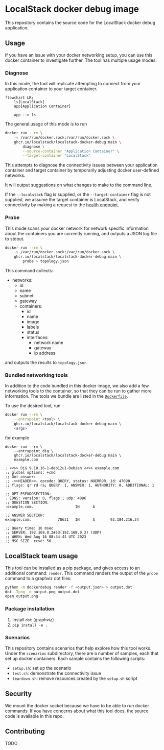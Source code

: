 # LocalStack docker debug image

This repository contains the source code for the LocalStack docker debug application.

## Usage

If you have an issue with your docker networking setup, you can use this docker container to investigate further.
The tool has multiple usage modes.

### Diagnose

In this mode, the tool will replicate attempting to connect from your application container to your target container.


```mermaid
flowchart LR;
    ls[LocalStack]
    app[Application Container]

    app --> ls
```

The general usage of this mode is to run

```bash
docker run --rm \
    -v /var/run/docker.sock:/var/run/docker.sock \
    ghcr.io/localstack/localstack-docker-debug:main \
        diagnose \
        --source-container "Application Container" \
        --target-container "LocalStack"
```

This attempts to diagnose the connectivity issues between your application container and target container by temporarily adjusting docker user-defined networks.

It will output suggestions on what changes to make to the command line.

If the `--localstack` flag is supplied, or the `--target-container` flag is not supplied, we assume the target container is LocalStack, and verify connectivity by making a request to the [health endpoint](https://docs.localstack.cloud/references/internal-endpoints/#localstack-endpoints).

### Probe

This mode scans your docker network for network specific information about the containers you are currently running, and outputs a JSON log file to stdout.

```bash
docker run --rm \
    -v /var/run/docker.sock:/var/run/docker.sock \
    ghcr.io/localstack/localstack-docker-debug:main \
        probe > topology.json
```

This command collects:

* networks:
    * id
    * name
    * subnet
    * gateway
    * containers:
        * id
        * name
        * image
        * labels
        * status
        * interfaces:
            * network name
            * gateway
            * ip address

and outputs the results to `topology.json`.

### Bundled networking tools

In addition to the code bundled in this docker image, we also add a few networking tools to the container, so that they can be run to gather more information.
The tools we bundle are listed in the [`Dockerfile`](https://github.com/localstack/localstack-docker-debug/tree/main/Dockerfile#L7-L13).

To use the desired tool, run

```bash
docker run --rm \
    --entrypoint <tool> \
    ghcr.io/localstack/localstack-docker-debug:main \
    <args>
```

for example

```
docker run --rm \
    --entrypoint dig \
    ghcr.io/localstack/localstack-docker-debug:main \
    example.com

; <<>> DiG 9.18.16-1~deb12u1-Debian <<>> example.com
;; global options: +cmd
;; Got answer:
;; ->>HEADER<<- opcode: QUERY, status: NOERROR, id: 47090
;; flags: qr rd ra; QUERY: 1, ANSWER: 1, AUTHORITY: 0, ADDITIONAL: 1

;; OPT PSEUDOSECTION:
; EDNS: version: 0, flags:; udp: 4096
;; QUESTION SECTION:
;example.com.                   IN      A

;; ANSWER SECTION:
example.com.            78631   IN      A       93.184.216.34

;; Query time: 10 msec
;; SERVER: 192.168.0.2#53(192.168.0.2) (UDP)
;; WHEN: Wed Aug 16 08:34:44 UTC 2023
;; MSG SIZE  rcvd: 56
```


## LocalStack team usage

This tool can be installed as a pip package, and gives access to an additional command: `render`.
This command renders the output of the `probe` command to a graphviz dot files:

```bash
python -m dockerdebug render -f <output.json> > output.dot
dot -Tpng -o output.png output.dot
open output.png
```

### Package installation

1. Install `dot` (graphviz)
2. `pip install -e .`

### Scenarios

This repository contains scenarios that help explore how this tool works.
Under the `scenarios` subdirectory, there are a number of samples, each that set up docker containers.
Each sample contains the following scripts:

* `setup.sh`: set up the scenario
* `test.sh`: demonstrate the connectivity issue
* `teardown.sh`: remove resources created by the `setup.sh` script


## Security

We mount the docker socket because we have to be able to run docker commands.
If you have concerns about what this tool does, the source code is available in this repo.

## Contributing

TODO

